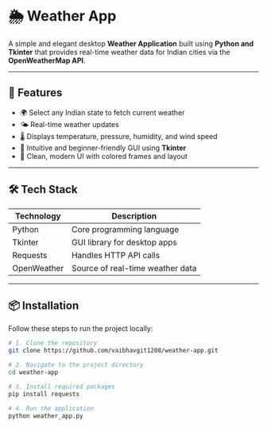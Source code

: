 # 🌦️ Weather App

A simple and elegant desktop **Weather Application** built using **Python and Tkinter** that provides real-time weather data for Indian cities via the **OpenWeatherMap API**.

---

## 🚀 Features

- 🌍 Select any Indian state to fetch current weather
- 🌤️ Real-time weather updates
- 🌡️ Displays temperature, pressure, humidity, and wind speed
- 🧠 Intuitive and beginner-friendly GUI using **Tkinter**
- 🎨 Clean, modern UI with colored frames and layout

---

## 🛠️ Tech Stack

| Technology   | Description                     |
|--------------|---------------------------------|
| Python       | Core programming language       |
| Tkinter      | GUI library for desktop apps    |
| Requests     | Handles HTTP API calls          |
| OpenWeather  | Source of real-time weather data|

---

## 📦 Installation

Follow these steps to run the project locally:

```bash
# 1. Clone the repository
git clone https://github.com/vaibhavgit1208/weather-app.git

# 2. Navigate to the project directory
cd weather-app

# 3. Install required packages
pip install requests

# 4. Run the application
python weather_app.py



